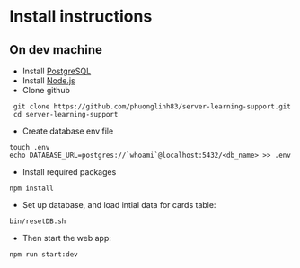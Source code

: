 # Install instructions
## On dev machine
* Install [PostgreSQL](https://www.postgresql.org/download/)
* Install [Node.js](https://nodejs.org/en/download/)
* Clone github
```
 git clone https://github.com/phuonglinh83/server-learning-support.git
 cd server-learning-support
```
* Create database env file
```
touch .env
echo DATABASE_URL=postgres://`whoami`@localhost:5432/<db_name> >> .env
```
* Install required packages
```
npm install
```
* Set up database, and load intial data for cards table:
```
bin/resetDB.sh
```
* Then start the web app:
```
npm run start:dev
```

